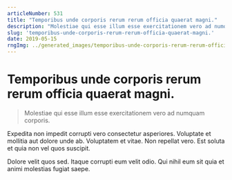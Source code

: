 ```yaml
---
articleNumber: 531
title: "Temporibus unde corporis rerum rerum officia quaerat magni."
description: "Molestiae qui esse illum esse exercitationem vero ad numquam corporis."
slug: 'temporibus-unde-corporis-rerum-rerum-officia-quaerat-magni.'
date: 2019-05-15
rngImg: ../generated_images/temporibus-unde-corporis-rerum-rerum-officia-quaerat-magni..jpg
---
```


# Temporibus unde corporis rerum rerum officia quaerat magni.

> Molestiae qui esse illum esse exercitationem vero ad numquam corporis.

Expedita non impedit corrupti vero consectetur asperiores. Voluptate et mollitia aut dolore unde ab. Voluptatem et vitae. Non repellat vero. Est soluta et quia non vel quos suscipit.
 Dolore velit quos sed. Itaque corrupti eum velit odio. Qui nihil eum sit quia et animi molestias fugiat saepe.
